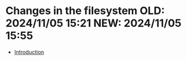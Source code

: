 # Changes in the filesystem OLD: 2024/11/05 15:21 NEW: 2024/11/05 15:55

-   [Introduction](intro.md)

